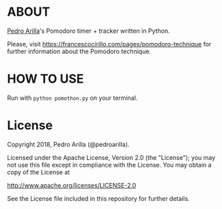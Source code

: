 # ABOUT

[Pedro Arilla](http://pedroarilla.com)'s Pomodoro timer + tracker written in Python.

Please, visit https://francescocirillo.com/pages/pomodoro-technique for further information about the Pomodoro technique.

# HOW TO USE

Run with `python pomothon.py` on your terminal.

# License

Copyright 2018, Pedro Arilla (@pedroarilla).

Licensed under the Apache License, Version 2.0 (the "License");
you may not use this file except in compliance with the License.
You may obtain a copy of the License at

http://www.apache.org/licenses/LICENSE-2.0

See the License file included in this repository for further details.
